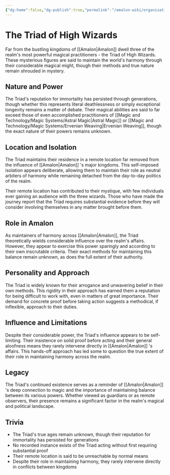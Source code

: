 ```yaml
---
{"dg-home":false,"dg-publish":true,"permalink":"/amalon-wiki/organisations/the-triad-of-high-wizards/","dgPassFrontmatter":true,"noteIcon":""}
---
```


# The Triad of High Wizards

Far from the bustling kingdoms of [[Amalon\|Amalon]] dwell three of the realm's most powerful magical practitioners - the Triad of High Wizards. These mysterious figures are said to maintain the world's harmony through their considerable magical might, though their methods and true nature remain shrouded in mystery.

## Nature and Power

The Triad's reputation for immortality has persisted through generations, though whether this represents literal deathlessness or simply exceptional longevity remains a matter of debate. Their magical abilities are said to far exceed those of even accomplished practitioners of [[Magic and Technology/Magic Systems/Astral Magic\|Astral Magic]] or [[Magic and Technology/Magic Systems/Ervenian Weaving\|Ervenian Weaving]], though the exact nature of their powers remains unknown.

## Location and Isolation

The Triad maintains their residence in a remote location far removed from the influence of [[Amalon\|Amalon]] 's major kingdoms. This self-imposed isolation appears deliberate, allowing them to maintain their role as neutral arbiters of harmony while remaining detached from the day-to-day politics of the realm.

Their remote location has contributed to their mystique, with few individuals ever gaining an audience with the three wizards. Those who have made the journey report that the Triad requires substantial evidence before they will consider involving themselves in any matter brought before them.

## Role in Amalon

As maintainers of harmony across [[Amalon\|Amalon]], the Triad theoretically wields considerable influence over the realm's affairs. However, they appear to exercise this power sparingly and according to their own inscrutable criteria. Their exact methods for maintaining this balance remain unknown, as does the full extent of their authority.

## Personality and Approach

The Triad is widely known for their arrogance and unwavering belief in their own methods. This rigidity in their approach has earned them a reputation for being difficult to work with, even in matters of great importance. Their demand for concrete proof before taking action suggests a methodical, if inflexible, approach to their duties.

## Influence and Limitations

Despite their considerable power, the Triad's influence appears to be self-limiting. Their insistence on solid proof before acting and their general aloofness means they rarely intervene directly in [[Amalon\|Amalon]] 's affairs. This hands-off approach has led some to question the true extent of their role in maintaining harmony across the realm.

## Legacy

The Triad's continued existence serves as a reminder of [[Amalon\|Amalon]] 's deep connection to magic and the importance of maintaining balance between its various powers. Whether viewed as guardians or as remote observers, their presence remains a significant factor in the realm's magical and political landscape.

## Trivia

- The Triad's true ages remain unknown, though their reputation for immortality has persisted for generations
- No recorded instance exists of the Triad acting without first requiring substantial proof
- Their remote location is said to be unreachable by normal means
- Despite their role in maintaining harmony, they rarely intervene directly in conflicts between kingdoms